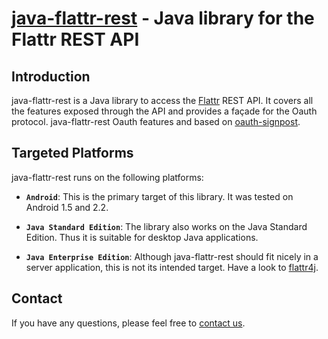 [java-flattr-rest](http://flattr4android.com/) - Java library for the Flattr REST API
================================

Introduction
---------------------------------------
java-flattr-rest is a Java library to access the [Flattr](http://flattr.com/) REST API. 
It covers all the features exposed through the API and provides a fa&ccedil;ade for the Oauth protocol. 
java-flattr-rest Oauth features and based on [oauth-signpost](http://code.google.com/p/oauth-signpost/).

Targeted Platforms
-------------------

java-flattr-rest runs on the following platforms:

* **`Android`**: This is the primary target of this library. It was tested on Android 1.5 and 2.2.

* **`Java Standard Edition`**: The library also works on the Java Standard Edition. 
Thus it is suitable for desktop Java applications.

* **`Java Enterprise Edition`**: Although java-flattr-rest should fit nicely
in a server application, this is not its intended target. Have a look to 
[flattr4j](http://www.shredzone.org/wiki/flattr4j).

Contact
----------

If you have any questions, please feel free to [contact us](mailto:contact@flattr4android.com).
